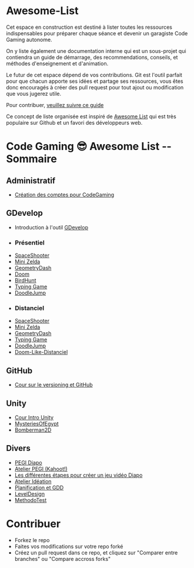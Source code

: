 # Awesome-List

Cet espace en construction est destiné à lister toutes les ressources indispensables pour préparer chaque séance et devenir un garagiste Code Gaming autonome.

On y liste également une documentation interne qui est un sous-projet qui contiendra un guide de démarrage, des recommendations, conseils, et méthodes d'enseignement et d'animation.

Le futur de cet espace dépend de vos contributions. Git est l'outil parfait pour que chacun apporte ses idées et partage ses ressources, vous êtes donc encouragés à créer des pull request pour tout ajout ou modification que vous jugerez utile.

Pour contribuer, [veuillez suivre ce guide](#contribuer)

Ce concept de liste organisée est inspiré de [Awesome List](https://github.com/sindresorhus/awesome) qui est très populaire sur Github et un favori des développeurs web.

# Code Gaming 😎 Awesome List -- Sommaire

## Administratif

- [Création des comptes pour CodeGaming](https://github.com/g404-code-gaming/CreationCompteCodeGaming)

## GDevelop

 - Introduction à l'outil [GDevelop](#GDevelop)
 - ### Présentiel
 - [SpaceShooter](https://github.com/g404-code-gaming/SpaceShooter_CodeGaming)
 - [Mini Zelda](https://github.com/g404-code-gaming/Zelda-Like-CodeGaming)
 - [GeometryDash](https://github.com/g404-code-gaming/GeometryDash_CodeGaming)
 - [Doom](https://github.com/g404-code-gaming/DoomLike_CodeGaming)
 - [BirdHunt](https://github.com/g404-code-gaming/BirdHunt)
 - [Typing Game](https://github.com/g404-code-gaming/TypingGame)
 - [DoodleJump](https://github.com/g404-code-gaming/Doodle-Jump-Like)
 - ### Distanciel
 - [SpaceShooter](https://github.com/g404-code-gaming/SpaceShooterDistanciel)
 - [Mini Zelda](https://github.com/g404-code-gaming/ZeldaDistanciel)
 - [GeometryDash](https://github.com/g404-code-gaming/GeometryDashDistanciel)
 - [Typing Game](https://github.com/g404-code-gaming/TypingGameDistanciel)
 - [DoodleJump](https://github.com/g404-code-gaming/Doodle-Jump-Distanciel)
 - [Doom-Like-Distanciel](https://github.com/g404-code-gaming/Doom-Like-Distanciel)

## GitHub

 - [Cour sur le versioning et GitHub](https://github.com/g404-code-gaming/Cours-Versioning-GitHub/tree/main)


## Unity

 - [Cour Intro Unity](https://github.com/g404-code-gaming/Cour-Intro-Unity)
 - [MysteriesOfEgypt](https://github.com/g404-code-gaming/MysteriesOfEgypt)
 - [Bomberman2D](https://github.com/g404-code-gaming/Bomberman2D/tree/main/Création-Du-Jeu)

## Divers

 - [PEGI Diapo](https://docs.google.com/presentation/d/1Gk98aRqTVBGvoG72nRFTbzsaAk6FrBno7NBpBULBJLI/edit#slide=id.g260c9f4d6eb_0_0)
 - [Atelier PEGI (Kahoot!)](https://create.kahoot.it/share/atelier-pegi/04e7a851-f21d-4383-b710-853041826f14)
 - [Les différentes étapes pour créer un jeu vidéo Diapo](https://docs.google.com/presentation/d/1QYttBEUXxV8z1SkGnxEV128GFIyC5pQs8lUqcrbQ_Z0/edit#slide=id.g260c9f4d6eb_0_32)
 - [Atelier Idéation](https://github.com/g404-code-gaming/Doom-Like-Distanciel)
 - [Planification et GDD](https://docs.google.com/presentation/d/1PUgHhzh8BHJMqLmBzIhaqJTye0G08-8oOYiy6McQBa0/edit#slide=id.g260c9f4d6eb_0_0)
 - [LevelDesign](https://docs.google.com/presentation/d/1TVOG5mHLvqOHfiQdj5TcNJFE3cqA1Tn_7630uMcSi9M/edit#slide=id.g260c9f4d6eb_0_0)
 - [MethodoTest](https://docs.google.com/presentation/d/1wsStZfm1KTXvRUcWLJdZgWLLjbzykceKpTb6BW1n5-w/edit#slide=id.g260c9f4d6eb_0_0)



# Contribuer

- Forkez le repo
- Faites vos modifications sur votre repo forké
- Créez un pull request dans ce repo, et cliquez sur "Comparer entre branches" ou "Compare accross forks"
